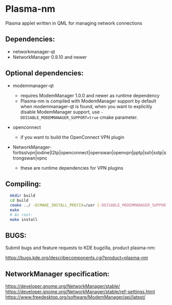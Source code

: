 Plasma-nm
========================

Plasma applet written in QML for managing network connections

Dependencies:
-------------
  * networkmanager-qt
  * NetworkManager 0.9.10 and newer

Optional dependencies:
---------------------
  * modemmanager-qt
    - requires ModemManager 1.0.0 and newer as runtime dependency
    - Plasma-nm is compiled with ModemManager support by default when modemmanager-qt is found,
      when you want to explicitly disable ModemManager support, use `-DDISABLE_MODEMMANAGER_SUPPORT=true` cmake parameter.

  * openconnect
    - if you want to build the OpenConnect VPN plugin

  * NetworkManager-fortisslvpn|iodine|l2tp|openconnect|openswan|openvpn|pptp|ssh|sstp|strongswan|vpnc
    - these are runtime dependencies for VPN plugins

Compiling:
----------

```sh
  mkdir build
  cd build
  cmake ../ -DCMAKE_INSTALL_PREFIX=/usr [-DDISABLE_MODEMMANAGER_SUPPORT=true]
  make
  # As root:
  make install
```

BUGS:
-----
Submit bugs and feature requests to KDE bugzilla, product plasma-nm:

https://bugs.kde.org/describecomponents.cgi?product=plasma-nm


NetworkManager specification:
------------------------------
https://developer.gnome.org/NetworkManager/stable/
https://developer.gnome.org/NetworkManager/stable/ref-settings.html
https://www.freedesktop.org/software/ModemManager/api/latest/
